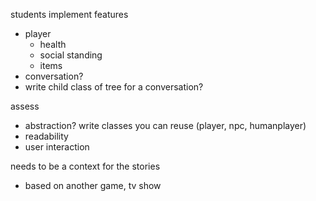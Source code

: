 students implement features 
- player 
    - health 
    - social standing 
    - items 
- conversation? 
- write child class of tree for a conversation? 

assess
- abstraction? write classes you can reuse (player, npc, humanplayer)
- readability 
- user interaction 


needs to be a context for the stories 
- based on another game, tv show
